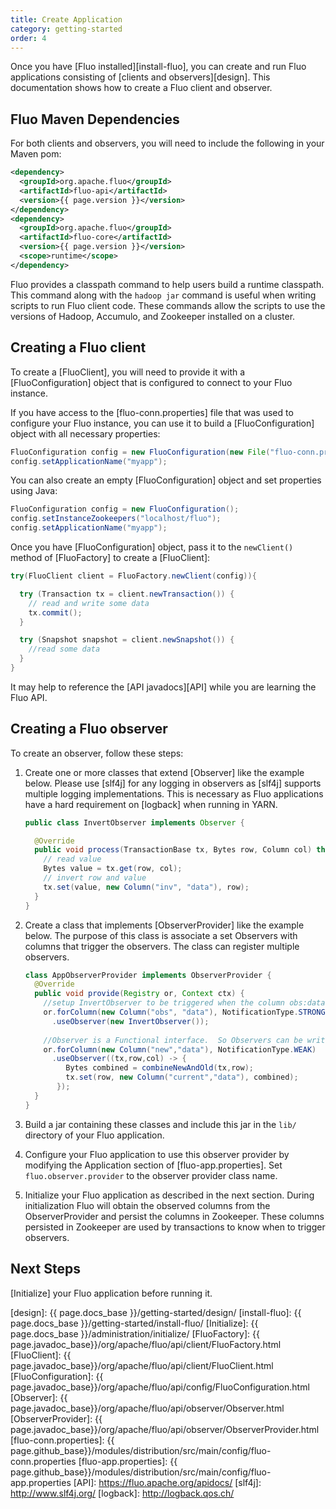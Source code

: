 ```yaml
---
title: Create Application
category: getting-started
order: 4
---
```


Once you have [Fluo installed][install-fluo], you can create and run Fluo applications consisting
of [clients and observers][design]. This documentation shows how to create a Fluo client and observer.

## Fluo Maven Dependencies

For both clients and observers, you will need to include the following in your Maven pom:

```xml
<dependency>
  <groupId>org.apache.fluo</groupId>
  <artifactId>fluo-api</artifactId>
  <version>{{ page.version }}</version>
</dependency>
<dependency>
  <groupId>org.apache.fluo</groupId>
  <artifactId>fluo-core</artifactId>
  <version>{{ page.version }}</version>
  <scope>runtime</scope>
</dependency>
```

Fluo provides a classpath command to help users build a runtime classpath. This command along with
the `hadoop jar` command is useful when writing scripts to run Fluo client code. These commands
allow the scripts to use the versions of Hadoop, Accumulo, and Zookeeper installed on a cluster.

## Creating a Fluo client

To create a [FluoClient], you will need to provide it with a [FluoConfiguration] object that is
configured to connect to your Fluo instance.

If you have access to the [fluo-conn.properties] file that was used to configure your Fluo instance, you
can use it to build a [FluoConfiguration] object with all necessary properties:

```java
FluoConfiguration config = new FluoConfiguration(new File("fluo-conn.properties"));
config.setApplicationName("myapp");
```

You can also create an empty [FluoConfiguration] object and set properties using Java:

```java
FluoConfiguration config = new FluoConfiguration();
config.setInstanceZookeepers("localhost/fluo");
config.setApplicationName("myapp");
```

Once you have [FluoConfiguration] object, pass it to the `newClient()` method of [FluoFactory] to
create a [FluoClient]:

```java
try(FluoClient client = FluoFactory.newClient(config)){

  try (Transaction tx = client.newTransaction()) {
    // read and write some data
    tx.commit();
  }

  try (Snapshot snapshot = client.newSnapshot()) {
    //read some data
  }
}
```

It may help to reference the [API javadocs][API] while you are learning the Fluo API.

## Creating a Fluo observer

To create an observer, follow these steps:

1.  Create one or more classes that extend [Observer] like the example below. Please use [slf4j] for
    any logging in observers as [slf4j] supports multiple logging implementations. This is
    necessary as Fluo applications have a hard requirement on [logback] when running in YARN.

    ```java
    public class InvertObserver implements Observer {

      @Override
      public void process(TransactionBase tx, Bytes row, Column col) throws Exception {
        // read value
        Bytes value = tx.get(row, col);
        // invert row and value
        tx.set(value, new Column("inv", "data"), row);
      }
    }
    ```

2.  Create a class that implements [ObserverProvider] like the example below.  The purpose of this
    class is associate a set Observers with columns that trigger the observers.  The class can
    register multiple observers.

    ```java
    class AppObserverProvider implements ObserverProvider {
      @Override
      public void provide(Registry or, Context ctx) {
        //setup InvertObserver to be triggered when the column obs:data is modified
        or.forColumn(new Column("obs", "data"), NotificationType.STRONG)
          .useObserver(new InvertObserver());
        
        //Observer is a Functional interface.  So Observers can be written as lambdas.
        or.forColumn(new Column("new","data"), NotificationType.WEAK)
          .useObserver((tx,row,col) -> {
             Bytes combined = combineNewAndOld(tx,row);
             tx.set(row, new Column("current","data"), combined);
           });
      }
    }
    ```

3.  Build a jar containing these classes and include this jar in the `lib/` directory of your Fluo
    application.
4.  Configure your Fluo application to use this observer provider by modifying the Application section of
    [fluo-app.properties]. Set `fluo.observer.provider` to the observer provider class name.
5.  Initialize your Fluo application as described in the next section.  During initialization Fluo
    will obtain the observed columns from the ObserverProvider and persist the columns in Zookeeper.
    These columns persisted in Zookeeper are used by transactions to know when to trigger observers.

## Next Steps

[Initialize] your Fluo application before running it.

[design]: {{ page.docs_base }}/getting-started/design/
[install-fluo]: {{ page.docs_base }}/getting-started/install-fluo/
[Initialize]: {{ page.docs_base }}/administration/initialize/
[FluoFactory]: {{ page.javadoc_base}}/org/apache/fluo/api/client/FluoFactory.html
[FluoClient]: {{ page.javadoc_base}}/org/apache/fluo/api/client/FluoClient.html
[FluoConfiguration]: {{ page.javadoc_base}}/org/apache/fluo/api/config/FluoConfiguration.html
[Observer]: {{ page.javadoc_base}}/org/apache/fluo/api/observer/Observer.html
[ObserverProvider]: {{ page.javadoc_base}}/org/apache/fluo/api/observer/ObserverProvider.html
[fluo-conn.properties]: {{ page.github_base}}/modules/distribution/src/main/config/fluo-conn.properties
[fluo-app.properties]: {{ page.github_base}}/modules/distribution/src/main/config/fluo-app.properties
[API]: https://fluo.apache.org/apidocs/
[slf4j]: http://www.slf4j.org/
[logback]: http://logback.qos.ch/
